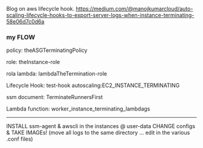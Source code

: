 Blog on aws lifecycle hook.
https://medium.com/@manojkumarcloud/auto-scaling-lifecycle-hooks-to-export-server-logs-when-instance-terminating-58e06d7c0d6a




### my FLOW

policy: theASGTerminatingPolicy

role: theInstance-role

rola lambda: lambdaTheTermination-role

Lifecycle Hook:
test-hook autoscaling:EC2_INSTANCE_TERMINATING


ssm document: TerminateRunnersFirst

Lambda function: worker_instance_terminating_lambdags


******
INSTALL ssm-agent & awscli in the instances @ user-data
CHANGE configs & TAKE IMAGEs! (move all logs to the same directory  ... edit in the various .conf files)
